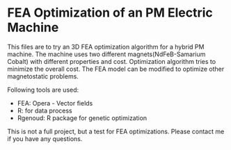 FEA Optimization of an PM Electric Machine
==================
This files are to try an 3D FEA optimization algorithm for a hybrid PM machine. 
The machine uses two different magnets(NdFeB-Samarium Cobalt) with different properties and cost. 
Optimization algorithm tries to minimize the overall cost.
The FEA model can be modified to optimize other magnetostatic problems.

Following tools are used:
* FEA: Opera - Vector fields
* R: for data process
* Rgenoud: R package for genetic optimization

This is not a full project, but a test for FEA optimizations.
Please contact me if you have any questions.
